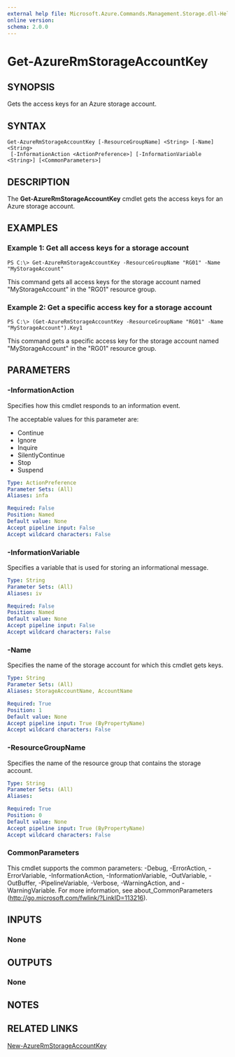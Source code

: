 ```yaml
---
external help file: Microsoft.Azure.Commands.Management.Storage.dll-Help.xml
online version:
schema: 2.0.0
---
```


# Get-AzureRmStorageAccountKey

## SYNOPSIS
Gets the access keys for an Azure storage account.

## SYNTAX

```
Get-AzureRmStorageAccountKey [-ResourceGroupName] <String> [-Name] <String>
 [-InformationAction <ActionPreference>] [-InformationVariable <String>] [<CommonParameters>]
```

## DESCRIPTION
The **Get-AzureRmStorageAccountKey** cmdlet gets the access keys for an Azure storage account.

## EXAMPLES

### Example 1: Get all access keys for a storage account
```
PS C:\> Get-AzureRmStorageAccountKey -ResourceGroupName "RG01" -Name "MyStorageAccount"
```

This command gets all access keys for the storage account named "MyStorageAccount" in the "RG01" resource group.

### Example 2: Get a specific access key for a storage account
```
PS C:\> (Get-AzureRmStorageAccountKey -ResourceGroupName "RG01" -Name "MyStorageAccount").Key1
```

This command gets a specific access key for the storage account named "MyStorageAccount" in the "RG01" resource group.

## PARAMETERS

### -InformationAction
Specifies how this cmdlet responds to an information event.

The acceptable values for this parameter are:

- Continue
- Ignore
- Inquire
- SilentlyContinue
- Stop
- Suspend


```yaml
Type: ActionPreference
Parameter Sets: (All)
Aliases: infa

Required: False
Position: Named
Default value: None
Accept pipeline input: False
Accept wildcard characters: False
```

### -InformationVariable
Specifies a variable that is used for storing an informational message.

```yaml
Type: String
Parameter Sets: (All)
Aliases: iv

Required: False
Position: Named
Default value: None
Accept pipeline input: False
Accept wildcard characters: False
```

### -Name
Specifies the name of the storage account for which this cmdlet gets keys.

```yaml
Type: String
Parameter Sets: (All)
Aliases: StorageAccountName, AccountName

Required: True
Position: 1
Default value: None
Accept pipeline input: True (ByPropertyName)
Accept wildcard characters: False
```

### -ResourceGroupName
Specifies the name of the resource group that contains the storage account.

```yaml
Type: String
Parameter Sets: (All)
Aliases:

Required: True
Position: 0
Default value: None
Accept pipeline input: True (ByPropertyName)
Accept wildcard characters: False
```

### CommonParameters
This cmdlet supports the common parameters: -Debug, -ErrorAction, -ErrorVariable, -InformationAction, -InformationVariable, -OutVariable, -OutBuffer, -PipelineVariable, -Verbose, -WarningAction, and -WarningVariable. For more information, see about_CommonParameters (http://go.microsoft.com/fwlink/?LinkID=113216).

## INPUTS

### None

## OUTPUTS

### None

## NOTES

## RELATED LINKS

[New-AzureRmStorageAccountKey](./New-AzureRmStorageAccountKey.md)
